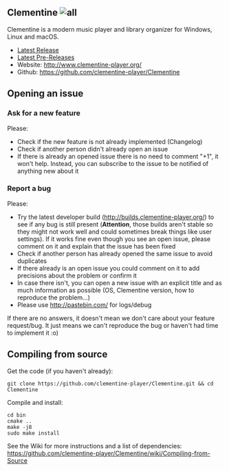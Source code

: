 Clementine ![all](https://github.com/clementine-player/Clementine/workflows/all/badge.svg)
----------------

Clementine is a modern music player and library organizer for Windows, Linux and macOS.

- [Latest Release](https://github.com/clementine-player/Clementine/releases/latest)
- [Latest Pre-Releases](https://github.com/clementine-player/Clementine/releases)
- Website: http://www.clementine-player.org/
- Github: https://github.com/clementine-player/Clementine

Opening an issue
----------------
### Ask for a new feature

Please:

 * Check if the new feature is not already implemented (Changelog)
 * Check if another person didn't already open an issue
 * If there is already an opened issue there is no need to comment "+1", it won't help. Instead, you can subscribe to the issue to be notified of anything new about it

### Report a bug

Please:
 
 * Try the latest developer build (http://builds.clementine-player.org/) to see if any bug is still present (**Attention**, those builds aren't stable so they might not work well and could sometimes break things like user settings). If it works fine even though you see an open issue, please comment on it and explain that the issue has been fixed
 * Check if another person has already opened the same issue to avoid duplicates
 * If there already is an open issue you could comment on it to add precisions about the problem or confirm it
 * In case there isn't, you can open a new issue with an explicit title and as much information as possible (OS, Clementine version, how to reproduce the problem...)
 * Please use http://pastebin.com/ for logs/debug
 
If there are no answers, it doesn't mean we don't care about your feature request/bug. It just means we can't reproduce the bug or haven't had time to implement it :o)

Compiling from source
---------------------

Get the code (if you haven't already):

    git clone https://github.com/clementine-player/Clementine.git && cd Clementine

Compile and install:

    cd bin
    cmake ..
    make -j8
    sudo make install

See the Wiki for more instructions and a list of dependencies:
https://github.com/clementine-player/Clementine/wiki/Compiling-from-Source
